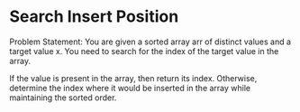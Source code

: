 
# Search Insert Position
Problem Statement: You are given a sorted array arr of distinct values and a target value x. You need to search for the index of the target value in the array.

If the value is present in the array, then return its index. Otherwise, determine the index where it would be inserted in the array while maintaining the sorted order.